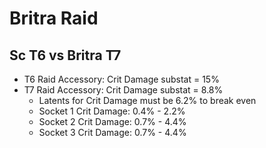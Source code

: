 # Britra Raid
## Sc T6 vs Britra T7 
- T6 Raid Accessory: Crit Damage substat = 15%
- T7 Raid Accessory: Crit Damage substat = 8.8%
  - Latents for Crit Damage must be 6.2% to break even
  - Socket 1 Crit Damage: 0.4% - 2.2%
  - Socket 2 Crit Damage: 0.7% - 4.4%
  - Socket 3 Crit Damage: 0.7% - 4.4%
